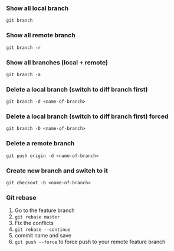 ### Show all local branch
`git branch`

### Show all remote branch
`git branch -r`

### Show all branches (local + remote) 
`git branch -a`

### Delete a local branch (switch to diff branch first)
`git branch -d <name-of-branch>`

### Delete a local branch (switch to diff branch first) forced
`git branch -D <name-of-branch>`

### Delete a remote branch
`git push origin -d <name-of-branch>`

### Create new branch and switch to it
`git checkout -b <name-of-branch>`

### Git rebase
1) Go to the feature branch
2) `git rebase master`
3) Fix the conflicts
4) `git rebase --continue`
5) commit name and save
6) `git push --force` to force push to your remote feature branch